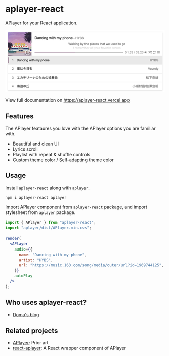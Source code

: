 # aplayer-react

[APlayer](https://aplayer.js.org/) for your React application.

![ScreenShot](./screenshot.png)

View full documentation on https://aplayer-react.vercel.app

## Features

The APlayer feataures you love with the APlayer options you are familiar with.

- Beautiful and clean UI
- Lyrics scroll
- Playlist with repeat & shuffle controls
- Custom theme color / Self-adapting theme color

## Usage

Install `aplayer-react` along with `aplayer`.

    npm i aplayer-react aplayer

Import APlayer component from `aplayer-react` package, and import stylesheet from `aplayer` package.

```jsx
import { APlayer } from "aplayer-react";
import "aplayer/dist/APlayer.min.css";

render(
  <APlayer
    audio={{
      name: "Dancing with my phone",
      artist: "HYBS",
      url: "https://music.163.com/song/media/outer/url?id=1969744125",
    }}
    autoPlay
  />
);
```

## Who uses aplayer-react?

- [Doma's blog](https://doma.land)

## Related projects

- [APlayer](https://github.com/DIYgod/APlayer): Prior art
- [react-aplayer](https://github.com/sabrinaluo/react-aplayer): A React wrapper component of APlayer
